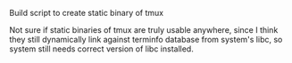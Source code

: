 Build script to create static binary of tmux

Not sure if static binaries of tmux are truly usable anywhere, since I think they still dynamically link against terminfo database from system's libc, so system still needs correct version of libc installed.
